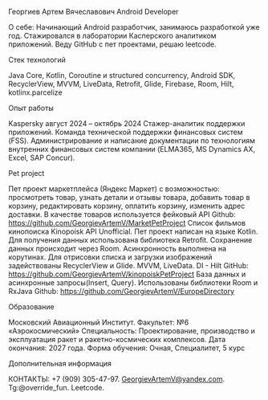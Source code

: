 Георгиев Артем Вячеславович
Android Developer

О себе: Начинающий Android разработчик, занимаюсь разработкой уже год. Стажировался в лаборатории Касперского аналитиком приложений. Веду GitHub с пет проектами, решаю leetcode.


Стек технологий

Java Core, Kotlin, Coroutine и structured concurrency, Android SDK, RecyclerView, MVVM, LiveData, Retrofit, Glide, Firebase, Room, Hilt, kotlinx.parcelize

Опыт работы

Kaspersky август 2024 – октябрь 2024 Стажер-аналитик поддержки приложений. 
Команда технической поддержки финансовых систем (FSS). Администрирование и написание документации по технологиям внутренних финансовых систем компании (ELMA365, MS Dynamics AX, Excel, SAP Concur).

Pet project

Пет проект маркетплейса (Яндекс Маркет) с возможностью: просмотреть товар, узнать детали и отзывы товара, добавить товар в корзину, редактировать корзину, оплатить корзину, изменить адрес доставки. В качестве товаров используется фейковый API Github: https://github.com/GeorgievArtemV/MarketPetProject
Список фильмов кинопоиска Kinopoisk API Unofficial. Пет проект написан на языке Kotlin. Для получения данных использована библиотека Retrofit. Сохранение данных происходит через Room. Асинхронность выполнена на корутинах. Для отрисовки списка и загрузки изображений задействованы RecyclerView и Glide. MVVM, LiveData. DI - Hilt
GitHub: https://github.com/GeorgievArtemV/kinopoiskPetProject
База данных и асинхронные запросы(Insert, Query). Использованы библиотеки Room и RxJava
Github: https://github.com/GeorgievArtemV/EuropeDirectory

Образование

Московский Авиационный Институт. Факультет: №6 «Аэрокосмический»
Специальность: Проектирование, производство и эксплуатация ракет и ракетно-космических комплексов.
Дата окончания: 2027 года. Форма обучения: Очная, Специалитет, 5 курс

Дополнительная информация

КОНТАКТЫ: +7 (909) 305-47-97. GeorgievArtemV@yandex.com. Tg:@override_fun. Leetcode.


